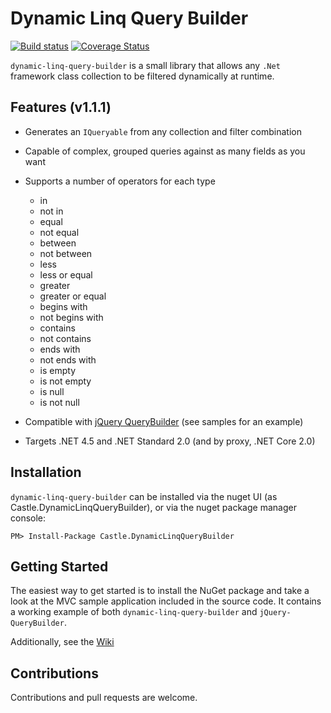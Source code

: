 # Dynamic Linq Query Builder
[![Build status](https://ci.appveyor.com/api/projects/status/xylgqn0smrd63lnl/branch/master?svg=true)](https://ci.appveyor.com/project/tghamm/dynamic-linq-query-builder/branch/master) [![Coverage Status](https://coveralls.io/repos/castle-it/dynamic-linq-query-builder/badge.svg?branch=master&service=github)](https://coveralls.io/github/castle-it/dynamic-linq-query-builder?branch=master)

`dynamic-linq-query-builder` is a small library that allows any `.Net` framework class collection to be filtered dynamically at runtime.  

Features (v1.1.1)
--
* Generates an `IQueryable` from any collection and filter combination
* Capable of complex, grouped queries against as many fields as you want
* Supports a number of operators for each type
  * in
  * not in
  * equal
  * not equal
  * between
  * not between
  * less
  * less or equal
  * greater
  * greater or equal
  * begins with
  * not begins with
  * contains
  * not contains
  * ends with
  * not ends with
  * is empty
  * is not empty
  * is null
  * is not null
* Compatible with [jQuery QueryBuilder](https://querybuilder.js.org) (see samples for an example)

* Targets .NET 4.5 and .NET Standard 2.0 (and by proxy, .NET Core 2.0)

Installation
--
`dynamic-linq-query-builder` can be installed via the nuget UI (as Castle.DynamicLinqQueryBuilder), or via the nuget package manager console:
```
PM> Install-Package Castle.DynamicLinqQueryBuilder
```

Getting Started
--
The easiest way to get started is to install the NuGet package and take a look at the MVC sample application included in the source code.  It contains a working example of both `dynamic-linq-query-builder` and `jQuery-QueryBuilder`.

Additionally, see the [Wiki](https://github.com/castle-it/dynamic-linq-query-builder/wiki)

Contributions
--
Contributions and pull requests are welcome.
